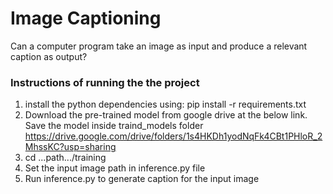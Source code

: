 # Image Captioning
Can a computer program take an image as input and produce a relevant caption as output?

### Instructions of running the the project

1. install the python dependencies using: pip install -r requirements.txt
2. Download the pre-trained model from google drive at the below link. Save the model inside traind_models folder
   https://drive.google.com/drive/folders/1s4HKDh1yodNqFk4CBt1PHloR_2MhssKC?usp=sharing
3. cd ...path.../training
4. Set the input image path in inference.py file
5. Run inference.py to generate caption for the input image 
